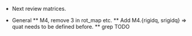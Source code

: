 * Next review matrices.

* General
** M4, remove 3 in rot_map etc.
** Add M4.{rigidq, srigidq} => quat needs to be defined before.
** grep TODO
